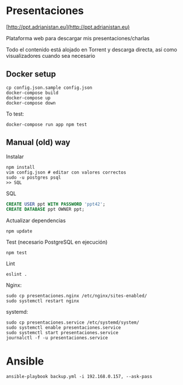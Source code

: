 # Presentaciones

[http://ppt.adrianistan.eu](http://ppt.adrianistan.eu)

Plataforma web para descargar mis presentaciones/charlas

Todo el contenido está alojado en Torrent y descarga directa, así como visualizadores cuando sea necesario

## Docker setup

```
cp config.json.sample config.json
docker-compose build
docker-compose up
docker-compose down
```

To test:

```
docker-compose run app npm test
```

## Manual (old) way

Instalar
```
npm install
vim config.json # editar con valores correctos
sudo -u postgres psql
>> SQL
```

SQL
```sql
CREATE USER ppt WITH PASSWORD 'ppt42';
CREATE DATABASE ppt OWNER ppt;
```

Actualizar dependencias
```
npm update
```

Test (necesario PostgreSQL en ejecución)
```
npm test
```

Lint
```
eslint .
```


Nginx:
```
sudo cp presentaciones.nginx /etc/nginx/sites-enabled/
sudo systemctl restart nginx
```

systemd:

```
sudo cp presentaciones.service /etc/systemd/system/
sudo systemctl enable presentaciones.service
sudo systemctl start presentaciones.service
journalctl -f -u presentaciones.service
```
# Ansible

```
ansible-playbook backup.yml -i 192.168.0.157, --ask-pass
```